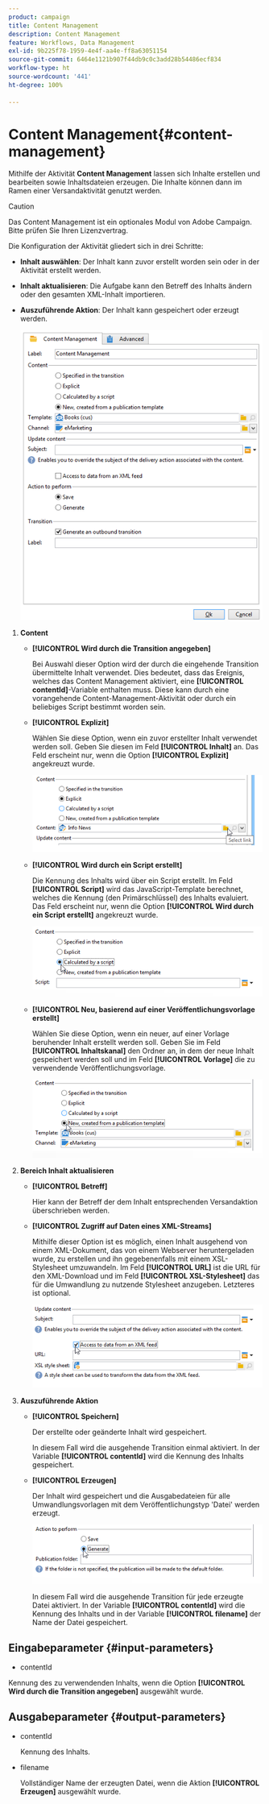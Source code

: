 ```yaml
---
product: campaign
title: Content Management
description: Content Management
feature: Workflows, Data Management
exl-id: 9b225f78-1959-4e4f-aa4e-ff8a63051154
source-git-commit: 6464e1121b907f44db9c0c3add28b54486ecf834
workflow-type: ht
source-wordcount: '441'
ht-degree: 100%

---
```


# Content Management{#content-management}

Mithilfe der Aktivität **Content Management** lassen sich Inhalte erstellen und bearbeiten sowie Inhaltsdateien erzeugen. Die Inhalte können dann im Ramen einer Versandaktivität genutzt werden.

>[!CAUTION]
>
>Das Content Management ist ein optionales Modul von Adobe Campaign. Bitte prüfen Sie Ihren Lizenzvertrag.

Die Konfiguration der Aktivität gliedert sich in drei Schritte:

* **Inhalt auswählen**: Der Inhalt kann zuvor erstellt worden sein oder in der Aktivität erstellt werden.
* **Inhalt aktualisieren**: Die Aufgabe kann den Betreff des Inhalts ändern oder den gesamten XML-Inhalt importieren.
* **Auszuführende Aktion**: Der Inhalt kann gespeichert oder erzeugt werden.

   ![](assets/content_mgmt_edit.png)

1. **Content**

   * **[!UICONTROL Wird durch die Transition angegeben]**

      Bei Auswahl dieser Option wird der durch die eingehende Transition übermittelte Inhalt verwendet. Dies bedeutet, dass das Ereignis, welches das Content Management aktiviert, eine **[!UICONTROL contentId]**-Variable enthalten muss. Diese kann durch eine vorangehende Content-Management-Aktivität oder durch ein beliebiges Script bestimmt worden sein.

   * **[!UICONTROL Explizit]**

      Wählen Sie diese Option, wenn ein zuvor erstellter Inhalt verwendet werden soll. Geben Sie diesen im Feld **[!UICONTROL Inhalt]** an. Das Feld erscheint nur, wenn die Option **[!UICONTROL Explizit]** angekreuzt wurde.

      ![](assets/content_mgmt_explicit.png)

   * **[!UICONTROL Wird durch ein Script erstellt]**

      Die Kennung des Inhalts wird über ein Script erstellt. Im Feld **[!UICONTROL Script]** wird das JavaScript-Template berechnet, welches die Kennung (den Primärschlüssel) des Inhalts evaluiert. Das Feld erscheint nur, wenn die Option **[!UICONTROL Wird durch ein Script erstellt]** angekreuzt wurde.

      ![](assets/content_mgmt_script.png)

   * **[!UICONTROL Neu, basierend auf einer Veröffentlichungsvorlage erstellt]**

      Wählen Sie diese Option, wenn ein neuer, auf einer Vorlage beruhender Inhalt erstellt werden soll. Geben Sie im Feld **[!UICONTROL Inhaltskanal]** den Ordner an, in dem der neue Inhalt gespeichert werden soll und im Feld **[!UICONTROL Vorlage]** die zu verwendende Veröffentlichungsvorlage.

      ![](assets/content_mgmt_new.png)

1. **Bereich Inhalt aktualisieren**

   * **[!UICONTROL Betreff]**

      Hier kann der Betreff der dem Inhalt entsprechenden Versandaktion überschrieben werden.

   * **[!UICONTROL Zugriff auf Daten eines XML-Streams]**

      Mithilfe dieser Option ist es möglich, einen Inhalt ausgehend von einem XML-Dokument, das von einem Webserver heruntergeladen wurde, zu erstellen und ihn gegebenenfalls mit einem XSL-Stylesheet umzuwandeln. Im Feld **[!UICONTROL URL]** ist die URL für den XML-Download und im Feld **[!UICONTROL XSL-Stylesheet]** das für die Umwandlung zu nutzende Stylesheet anzugeben. Letzteres ist optional.

      ![](assets/content_mgmt_xmlcontent.png)

1. **Auszuführende Aktion**

   * **[!UICONTROL Speichern]**

      Der erstellte oder geänderte Inhalt wird gespeichert.

      In diesem Fall wird die ausgehende Transition einmal aktiviert. In der Variable **[!UICONTROL contentId]** wird die Kennung des Inhalts gespeichert.

   * **[!UICONTROL Erzeugen]**

      Der Inhalt wird gespeichert und die Ausgabedateien für alle Umwandlungsvorlagen mit dem Veröffentlichungstyp &#39;Datei&#39; werden erzeugt.

      ![](assets/content_mgmt_generate.png)

      In diesem Fall wird die ausgehende Transition für jede erzeugte Datei aktiviert. In der Variable **[!UICONTROL contentId]** wird die Kennung des Inhalts und in der Variable **[!UICONTROL filename]** der Name der Datei gespeichert.

## Eingabeparameter {#input-parameters}

* contentId

Kennung des zu verwendenden Inhalts, wenn die Option **[!UICONTROL Wird durch die Transition angegeben]** ausgewählt wurde.

## Ausgabeparameter {#output-parameters}

* contentId

   Kennung des Inhalts.

* filename

   Vollständiger Name der erzeugten Datei, wenn die Aktion **[!UICONTROL Erzeugen]** ausgewählt wurde.
